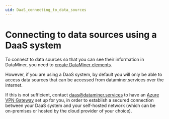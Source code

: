 ```yaml
---
uid: DaaS_connecting_to_data_sources
---
```


# Connecting to data sources using a DaaS system

To connect to data sources so that you can see their information in DataMiner, you need to [create DataMiner elements](xref:Adding_elements).

However, if you are using a DaaS system, by default you will only be able to access data sources that can be accessed from dataminer.services over the internet.

If this is not sufficient, contact <daas@dataminer.services> to have an [Azure VPN Gateway](https://learn.microsoft.com/en-us/azure/vpn-gateway/vpn-gateway-about-vpngateways) set up for you, in order to establish a secured connection between your DaaS system and your self-hosted network (which can be on-premises or hosted by the cloud provider of your choice).
